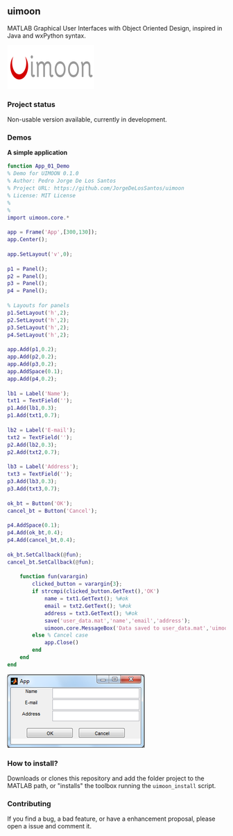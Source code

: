 ## uimoon

MATLAB Graphical User Interfaces with Object Oriented Design, inspired in Java and wxPython syntax.

![](+uimoon/+images/uimoon_logo.png)

### Project status

Non-usable version available, currently in development.

### Demos

**A simple application**

```matlab
function App_01_Demo
% Demo for UIMOON 0.1.0
% Author: Pedro Jorge De Los Santos
% Project URL: https://github.com/JorgeDeLosSantos/uimoon
% License: MIT License
%
%
import uimoon.core.*

app = Frame('App',[300,130]);
app.Center();

app.SetLayout('v',0);

p1 = Panel();
p2 = Panel();
p3 = Panel();
p4 = Panel();

% Layouts for panels
p1.SetLayout('h',2);
p2.SetLayout('h',2);
p3.SetLayout('h',2);
p4.SetLayout('h',2);

app.Add(p1,0.2);
app.Add(p2,0.2);
app.Add(p3,0.2);
app.AddSpace(0.1);
app.Add(p4,0.2);

lb1 = Label('Name');
txt1 = TextField('');
p1.Add(lb1,0.3);
p1.Add(txt1,0.7);

lb2 = Label('E-mail');
txt2 = TextField('');
p2.Add(lb2,0.3);
p2.Add(txt2,0.7);

lb3 = Label('Address');
txt3 = TextField('');
p3.Add(lb3,0.3);
p3.Add(txt3,0.7);

ok_bt = Button('OK');
cancel_bt = Button('Cancel');

p4.AddSpace(0.1);
p4.Add(ok_bt,0.4);
p4.Add(cancel_bt,0.4);

ok_bt.SetCallback(@fun);
cancel_bt.SetCallback(@fun);

    function fun(varargin)
        clicked_button = varargin{3};
        if strcmpi(clicked_button.GetText(),'OK')
            name = txt1.GetText(); %#ok
            email = txt2.GetText(); %#ok
            address = txt3.GetText(); %#ok
            save('user_data.mat','name','email','address');
            uimoon.core.MessageBox('Data saved to user_data.mat','uimoon','info')
        else % Cancel case
            app.Close()
        end
    end
end
```

![](+examples/images/app01.PNG)

### How to install?

Downloads or clones this repository and add the folder project to the MATLAB path, or "installs" the 
toolbox running the `uimoon_install` script.

### Contributing

If you find a bug, a bad feature, or have a enhancement proposal, please open a issue and comment it.


